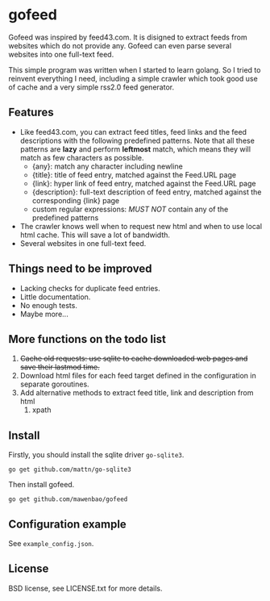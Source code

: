 # gofeed

Gofeed was inspired by feed43.com. It is disigned to extract feeds from websites which do not provide any. Gofeed can even parse several websites into one full-text feed. 

This simple program was written when I started to learn golang. So I tried to reinvent everything I need, including a simple crawler which took good use of cache and a very simple rss2.0 feed generator.

## Features

* Like feed43.com, you can extract feed titles, feed links and the feed descriptions with the following predefined patterns. Note that all these patterns are **lazy** and perform **leftmost** match, which means they will match as few characters as possible.
    *  {any}: match any character including newline
    *  {title}: title of feed entry, matched against the Feed.URL page
    *  {link}: hyper link of feed entry, matched against the Feed.URL page
    *  {description}: full-text description of feed entry, matched against the corresponding {link} page
    *  custom regular expressions: *MUST NOT* contain any of the predefined patterns
* The crawler knows well when to request new html and when to use local html cache. This will save a lot of bandwidth.
* Several websites in one full-text feed.
 
## Things need to be improved

*  Lacking checks for duplicate feed entries.
*  Little documentation.
*  No enough tests.
*  Maybe more...

## More functions on the todo list

1. <del>Cache old requests: use sqlite to cache downloaded web pages and save their lastmod time.</del>
2. Download html files for each feed target defined in the configuration in separate goroutines. 
3. Add alternative methods to extract feed title, link and description from html
    1. xpath

## Install

Firstly, you should install the sqlite driver `go-sqlite3`.

    go get github.com/mattn/go-sqlite3

Then install gofeed.

    go get github.com/mawenbao/gofeed

## Configuration example

See `example_config.json`.

## License

BSD license, see LICENSE.txt for more details.

